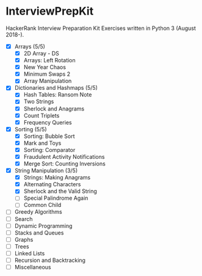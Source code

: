 InterviewPrepKit
================
HackerRank Interview Preparation Kit Exercises written in Python 3 (August 2018-).

- [x] Arrays (5/5)
  - [x] 2D Array - DS
  - [x] Arrays: Left Rotation
  - [x] New Year Chaos
  - [x] Minimum Swaps 2
  - [x] Array Manipulation
- [x] Dictionaries and Hashmaps (5/5)
  - [x] Hash Tables: Ransom Note
  - [x] Two Strings
  - [x] Sherlock and Anagrams
  - [x] Count Triplets
  - [x] Frequency Queries
- [x] Sorting (5/5)
  - [x] Sorting: Bubble Sort
  - [x] Mark and Toys
  - [x] Sorting: Comparator
  - [x] Fraudulent Activity Notifications
  - [x] Merge Sort: Counting Inversions
- [x] String Manipulation (3/5)
  - [x] Strings: Making Anagrams
  - [x] Alternating Characters
  - [x] Sherlock and the Valid String
  - [ ] Special Palindrome Again
  - [ ] Common Child
- [ ] Greedy Algorithms
- [ ] Search
- [ ] Dynamic Programming
- [ ] Stacks and Queues
- [ ] Graphs
- [ ] Trees
- [ ] Linked Lists
- [ ] Recursion and Backtracking
- [ ] Miscellaneous
